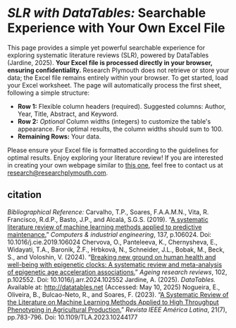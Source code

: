 # <em>SLR with DataTables:</em> Searchable Experience with Your Own Excel File
This page provides a simple yet powerful searchable experience for exploring systematic literature reviews (SLR), powered by DataTables (Jardine, 2025).  <b>Your Excel file is processed directly in your browser, ensuring confidentiality.</b>  Research Plymouth does not retrieve or store your data; the Excel file remains entirely within your browser.
To get started, load your Excel worksheet.  The page will automatically process the first sheet, following a simple structure:
<ul><li><b>Row 1:</b> Flexible column headers (required). Suggested columns: Author, Year, Title, Abstract, and Keyword.</li><li><b>Row 2:</b> <em>Optional</em> Column widths (integers) to customize the table's appearance.  For optimal results, the column widths should sum to 100.</li><li><b>Remaining Rows:</b> Your data.</li></ul>
Please ensure your Excel file is formatted according to the guidelines for optimal results.  Enjoy exploring your literature review!  If you are interested in creating your own webpage similar to  <a class="analytic-link" href="/slr/tc" target="_blank" rel="noopener noreferrer">this one</a>, feel free to contact us at <a href= "mailto: research@researchplymouth.com">research@researchplymouth.com</a>.

## citation
<em>Bibliographical Reference:</em>
Carvalho, T.P., Soares, F.A.A.M.N., Vita, R.  Francisco, R.d.P., Basto, J.P., and Alcalá, S.G.S.  (2019).  “<a class="analytic-link" href="pdf/A systematic literature review of machine learning methods applied to predictive maintenance.pdf" target="_blank" rel="noopener noreferrer">A systematic literature review of machine learning methods applied to predictive maintenance.</a>”  <em>Computers & industrial engineering</em>, 137, p.106024.  Doi: 10.1016/j.cie.2019.106024
Chervova, O., Panteleeva, K., Chernysheva, E., Widayati, T.A., Baronik, Ž.F., Hrbková, N., Schneider, J.L., Bobak, M., Beck, S., and Voloshin, V.  (2024).  “<a class="analytic-link" href="pdf/Breaking new ground on human health and well-being with epigenetic clocks A systematic review and meta-analysis of epigenetic age acceleration associations.pdf" target="_blank" rel="noopener noreferrer">Breaking new ground on human health and well-being with epigenetic clocks: A systematic review and meta-analysis of epigenetic age acceleration associations.</a>”  <em>Ageing research reviews</em>, 102, p.102552.  Doi: 10.1016/j.arr.2024.102552
Jardine, A.  (2025).  <em>DataTables.</em>  Available at: <a class="analytic-link" href="http://datatables.net" target="_blank" rel="noopener noreferrer">http://datatables.net</a> (Accessed: May 10, 2025)
Nogueira, E., Oliveira, B., Bulcao-Neto, R., and Soares, F.  (2023).  “<a class="analytic-link" href="pdf/A Systematic Review of the Literature on Machine Learning Methods Applied to High Throughput Phenotyping in Agricultural Production.pdf" target="_blank" rel="noopener noreferrer">A Systematic Review of the Literature on Machine Learning Methods Applied to High Throughput Phenotyping in Agricultural Production.</a>”  <em>Revista IEEE América Latina</em>, 21(7), pp.783-796.  Doi: 10.1109/TLA.2023.10244177
